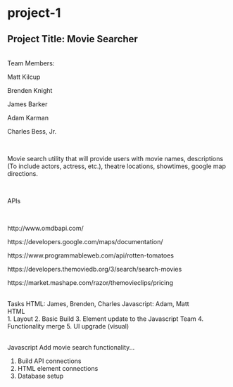 # project-1


<h2>Project Title: Movie Searcher</h2>

<br>
Team Members:
<br>

Matt Kilcup <p>
Brenden Knight <p>
James Barker <p>
Adam Karman <p>
Charles Bess, Jr.


<br>
<p>Movie search utility that will provide users with movie names, descriptions (To include actors, actress, etc.), theatre locations, showtimes, google map directions.</p>

<br>
<p>APIs<p>

<br>
<p>http://www.omdbapi.com/</p>
<p>https://developers.google.com/maps/documentation/</p>
<p>https://www.programmableweb.com/api/rotten-tomatoes</p>
<p>https://developers.themoviedb.org/3/search/search-movies</p>
<p>https://market.mashape.com/razor/themovieclips/pricing</p>

<br>
Tasks
HTML: James, Brenden, Charles
Javascript: Adam, Matt

<br>
HTML

<br>
1. Layout
2. Basic Build
3. Element update to the Javascript Team
4. Functionality merge
5. UI upgrade (visual)

<br>
<br>

Javascript
Add movie search functionality...
<br>

1. Build API connections
2. HTML element connections
3. Database setup  
